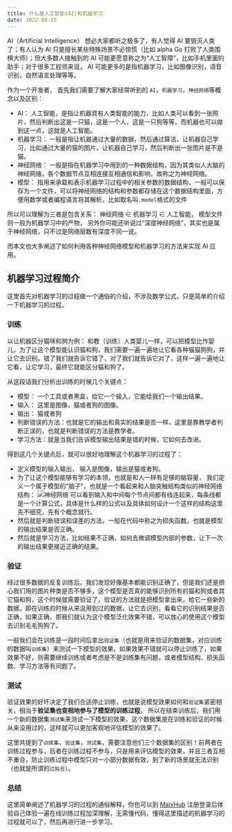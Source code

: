 ```yaml
---
title: 什么是人工智能(AI)和机器学习
date: 2022-09-15
---
```


AI（Artificial Intelligence） 想必大家都听之极多了，有人觉得 AI 要毁灭人类了；有人认为 AI 只是擅长某些特殊场景不必惊慌（比如 alpha Go 打败了人类围棋大师）；但大多数人接触到的 AI 可能更愿意称之为“人工智障”，比如手机里面的助手；对于很多工程师来说， AI 可能更多的是指机器学习，比如图像识别，语音识别，自然语言处理等等。

作为一个开发者， 首先我们需要了解大家经常听到的 `AI`，`机器学习`，`神经网络`等概念以及区别：
* AI： 人工智能，是指让机器具有人类智能的能力，比如人类可以看到一张照片，然后判断出这是一只猫，这是一个人，这是一只狗等等，而机器也可以做到这一点，这就是人工智能。
* 机器学习： 一般是指让机器通过大量的数据，然后通过算法，让机器自己学习，比如通过大量的猫的图片，让机器自己学习，然后判断出一张图片是不是猫。
* 神经网络： 一般是指在机器学习中用到的一种数据结构，因为其类似人大脑的神经网络，各个数据节点互相连接互相通信和影响，故称之为神经网络。
* 模型： 指用来承载和表示机器学习过程中的相关参数的数据结构，一般可以保存为一个文件，可以将神经网络的结构和参数都存储在这个数据结构里面，方便用数学或者编程语言将其解析，比如取名叫`.model`格式的文件

所以可以理解为三者是包含关系： 神经网络 ∈ 机器学习 ∈ 人工智能， 模型文件则一般为机器学习中的产物， 另外你可能还听说过“深度神经网络”，其实也是属于神经网络，只不过是网络层数有深度不同一说。

而本文也大多阐述了如何利用各种神经网络模型和机器学习的方法来实现 AI 应用。

## 机器学习过程简介

这里首先对机器学习的过程做一个通俗的介绍，不涉及数学公式，只是简单的介绍一下机器学习的过程。

### 训练

以让机器区分猫咪和狗为例：
和教（训练）人类婴儿一样，可以把模型比作婴儿，为了让这个模型能认识猫和狗，我们需要一遍一遍地让它看各种猫猫狗狗，并让它去识别，错了我们就告诉它错了，对了我们就告诉它对了，这样一遍一遍地让它看，让它学习，最终它就能区分猫和狗了。

从这段话我们分析出训练的时候几个关键点：
* 模型： 一个工具或者黑盒，给它一个输入，它能给我们一个输出结果。
* 输入： 这里是图像，猫或者狗的图像。
* 输出： 猫或者狗
* 判断错误的方法：也就是它的输出和真实的结果是否一样，这里是靠教学者判断正误的，也就是判断错误的方法是教学者。
* 学习方法：就是当我们告诉模型输出结果是错的时候，它如何去改进。

得到这几个关键点后，就可以很好地理解这个机器学习的过程了：
* 定义模型的输入输出， 输入是图像，输出是猫或者狗。
* 为了让这个模型能够有学习的本领，也就是和人一样有足够的脑容量， 我们定义一个属于模型的“脑子”，也就是一个看起来和人脑突触结构类似的神经网络结构：
![神经网络](../../assets/dnn.jpg)
可以看到输入和中间每个节点间都有线连起来，每条线都是一个计算公式，具体是什么样的公式以及具体如何设计一个这样的结构这里先不细究，先有个概念就行。
* 然后就是判断错误和误差的方法，一般在代码中称之为损失函数，也就是模型的输出结果是否正确。
* 然后就是学习方法，比如结果不正确，如何去微调模型内部的参数，让下一次的输出结果更接近正确的结果。

### 验证

经过很多数据的反复训练后，我们发现好像基本都能识别正确了，但是我们还是担心我们用的图片种类是否不够多，这个模型是否真的能够识别所有的猫和狗或者其它猫和狗，这个时候就需要验证了，验证的方法就是把模型拿出来，给它一些新的数据，即在训练的时候从来没用到过的数据，让它去识别，看看它的识别结果是否正确，如果正确，那我们就认为这个模型泛化效果不错，可以放心的使用这个模型去识别毛毛狗狗了。

一般我们会在训练是一段时间后拿出`验证集`（也就是用来验证的数据集，对应训练的数据叫`训练集`）来测试一下模型的效果，如果效果不错就可以停止训练了，如果效果不好，则需要继续训练或者考虑是不是训练集有问题，或者模型结构、损失函数、学习方法等有问题了。


### 测试

验证效果的好坏决定了我们合适停止训练，也就是说模型效果如何和`验证集`紧密相关，相当于**验证集也变相地参与了模型的训练过程**， 所以在结束训练后，我们用一个新的数据集`测试集`来测试一下模型的效果，这个数据集是在训练和验证的时候从来没用过的，这样就可以更加客观地评估模型的效果了。

这里共提到了`训练集`，`验证集`，`测试集`，需要注意他们三个数据集的区别！前两者在训练过程参与，后者在训练过程不参与，只是用来评估模型的效果，并且三者互相不重合，防止训练过程中模型只对一小部分数据有效，到了新的场景就无法识别（也就是所谓的`过拟合`）。

### 总结

这里简单阐述了机器学习的过程的通俗解释，你也可以到 [MaixHub](https://maixhub.com) 注册登录后体验自己体验一遍在线训练过程加深理解，无需懂代码，懂得这里描述的机器学习的过程就可以了，然后再进行进一步学习。
